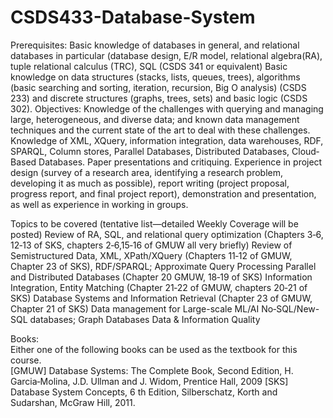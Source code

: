 # CSDS433-Database-System
Prerequisites:
Basic knowledge of databases in general, and relational databases in particular (database design,
E/R model, relational algebra(RA), tuple relational calculus (TRC), SQL (CSDS 341 or equivalent)
Basic knowledge on data structures (stacks, lists, queues, trees), algorithms (basic searching
and sorting, iteration, recursion, Big O analysis) (CSDS 233) and discrete structures (graphs, trees, sets) and basic logic (CSDS 302).
Objectives:
Knowledge of the challenges with querying and managing large, heterogeneous, and diverse data;
and known data management techniques and the current state of the art to deal with these challenges.
Knowledge of XML, XQuery, information integration, data warehouses, RDF, SPARQL, Column
stores, Parallel Databases, Distributed Databases, Cloud‐Based Databases.
Paper presentations and critiquing.
Experience in project design (survey of a research area, identifying a research problem, developing it as much as possible), report writing (project proposal, progress report, and final project report), demonstration and presentation, as well as experience in working in groups.

Topics to be covered (tentative list—detailed Weekly Coverage will be posted)
Review of RA, SQL, and relational query optimization (Chapters 3‐6, 12‐13 of SKS, chapters 2‐6,15‐16 of GMUW all very briefly)
Review of Semistructured Data,  XML, XPath/XQuery (Chapters 11‐12 of GMUW, Chapter 23 of SKS), RDF/SPARQL;
Approximate Query Processing
Parallel and Distributed Databases (Chapter 20 GMUW, 18‐19 of SKS)
Information Integration, Entity Matching (Chapter 21‐22 of GMUW, chapters 20‐21 of SKS)
Database Systems and Information Retrieval (Chapter 23 of GMUW, Chapter 21 of SKS)
Data management for Large-scale ML/AI
No‐SQL/New-SQL databases; Graph Databases
Data & Information Quality

Books:  
Either one of the following books can be used as the textbook for this course.  
[GMUW] Database Systems: The Complete Book, Second Edition,  H. Garcia‐Molina, J.D. Ullman and J. Widom, Prentice Hall, 2009
[SKS] Database System Concepts, 6 th  Edition, Silberschatz, Korth and Sudarshan, McGraw Hill, 2011.
